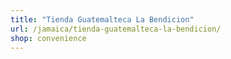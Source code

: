 ```yaml
---
title: "Tienda Guatemalteca La Bendicion"
url: /jamaica/tienda-guatemalteca-la-bendicion/
shop: convenience
---
```


